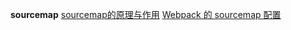 **sourcemap**
[sourcemap的原理与作用](https://juejin.cn/book/7070324244772716556/section/7136845310206148616?enter_from=course_center&utm_source=course_center)
[Webpack 的 sourcemap 配置](https://juejin.cn/book/7070324244772716556/section/7137083806577590308?enter_from=course_center&utm_source=course_center)